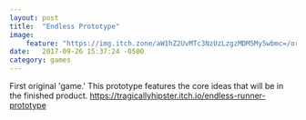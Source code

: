 ```yaml
---
layout: post
title:  "Endless Prototype"
image:
    feature: "https://img.itch.zone/aW1hZ2UvMTc3NzUzLzgzMDM5My5wbmc=/original/QF7F0G.png"
date:   2017-09-26 15:37:24 -0500
category: games
---
```

First original 'game.' This prototype features the core ideas that will be in the finished product.
https://tragicallyhipster.itch.io/endless-runner-prototype